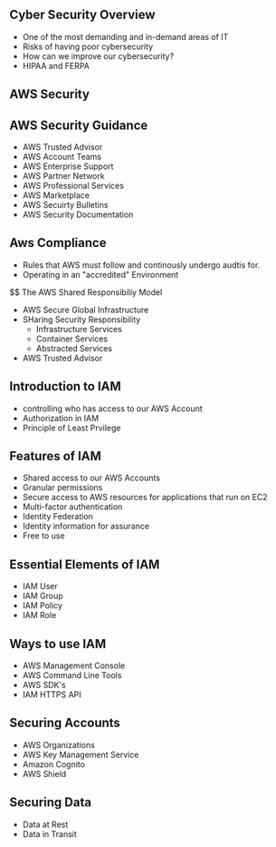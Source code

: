 ## Cyber Security Overview

- One of the most demanding and in-demand areas of IT
- Risks of having poor cybersecurity
- How can we improve our cybersecurity?
- HIPAA and FERPA

## AWS Security

## AWS Security Guidance
- AWS Trusted Advisor
- AWS Account Teams
- AWS Enterprise Support
- AWS Partner Network
- AWS Professional Services
- AWS Marketplace
- AWS Secuirty Bulletins
- AWS Security Documentation

## Aws Compliance
- Rules that AWS must follow and continously undergo audtis for.
- Operating in an "accredited" Environment

$$ The AWS Shared Responsibiliy Model
- AWS Secure Global Infrastructure
- SHaring Security Responsibility
  - Infrastructure Services
  - Container Services
  - Abstracted Services
- AWS Trusted Advisor

## Introduction to IAM
- controlling who has access to our AWS Account
- Authorization in IAM
- Principle of Least Prvilege

## Features of IAM
- Shared access to our AWS Accounts
- Granular permissions
- Secure access to AWS resources for applications that run on EC2
- Multi-factor authentication
- Identity Federation
- Identity information for assurance
- Free to use

## Essential Elements of IAM
- IAM User
- IAM Group
- IAM Policy
- IAM Role

## Ways to use IAM

- AWS Management Console
- AWS Command Line Tools
- AWS SDK's
- IAM HTTPS API

## Securing Accounts
- AWS Organizations
- AWS Key Management Service
- Amazon Cognito
- AWS Shield

## Securing Data
- Data at Rest
- Data in Transit

